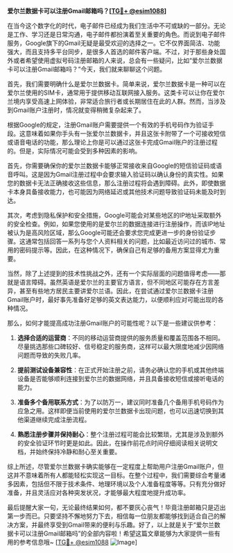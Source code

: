 **爱尔兰数据卡可以注册Gmail邮箱吗？[[TG💪+ @esim1088](https://t.me/s/esim1088)]**

在当今这个数字化的时代，电子邮件已经成为我们生活中不可或缺的一部分。无论是工作、学习还是日常沟通，电子邮件都扮演着至关重要的角色。而说到电子邮件服务，Google旗下的Gmail无疑是最受欢迎的选择之一。它不仅界面简洁、功能强大，而且支持多平台同步，是很多人首选的邮件客户端。不过，对于那些身处国外或者希望使用虚拟号码注册邮箱的人来说，总会有一些疑问，比如“爱尔兰数据卡可以注册Gmail邮箱吗？”今天，我们就来聊聊这个问题。

首先，我们需要明确什么是爱尔兰数据卡。简单来说，爱尔兰数据卡是一种可以在爱尔兰使用的SIM卡，通常用于提供移动互联网接入服务。这类卡可以让你在爱尔兰境内享受高速上网体验，非常适合旅行者或长期居住在此的人群。然而，当涉及到Gmail账户注册时，情况就变得稍微复杂起来了。

根据Google的规定，注册Gmail账户需要提供一个有效的手机号码作为验证手段。这意味着如果你手头有一张爱尔兰数据卡，并且这张卡附带了一个可接收短信或语音电话的功能，那么理论上你是可以通过这张卡完成Gmail账户的注册过程的。但是，实际情况可能会受到多种因素的影响。

首先，你需要确保你的爱尔兰数据卡能够正常接收来自Google的短信验证码或语音呼叫。这是因为Gmail注册过程中会要求输入验证码以确认身份的真实性。如果您的数据卡无法正确接收这些信息，那么注册过程将会遇到障碍。此外，即使数据卡本身具备接收能力，也可能因为网络延迟或其他技术问题导致验证码未能及时到达。

其次，考虑到隐私保护和安全措施，Google可能会对某些地区的IP地址采取额外的安全检查。例如，如果您使用的是爱尔兰的数据连接进行注册操作，而该IP地址被认为是高风险区域，那么Google可能还会要求您完成更进一步的身份验证步骤。这通常包括回答一系列与您个人资料相关的问题，比如最近访问过的城市、常用的密码提示等。因此，在这种情况下，确保自己有足够的备用方案显得尤为重要。

当然，除了上述提到的技术性挑战之外，还有一个实际层面的问题值得考虑——那就是语言障碍。虽然英语是爱尔兰的主要官方语言，但不同地区可能存在方言差异，甚至有些地方居民主要讲爱尔兰语。因此，在尝试通过爱尔兰数据卡注册Gmail账户时，最好事先准备好足够的英文表达能力，以便顺利应对可能出现的各种情况。

那么，如何才能提高成功注册Gmail账户的可能性呢？以下是一些建议供参考：

1. **选择合适的运营商**：不同的移动运营商提供的服务质量和覆盖范围各不相同。尽量挑选那些口碑较好、信号稳定的服务商，这样可以最大限度地减少因网络问题而导致的失败几率。
   
2. **提前测试设备兼容性**：在正式开始注册之前，请务必确认您的手机或其他终端设备是否能够顺利连接到爱尔兰的数据网络，并且具备接收短信或接听电话的能力。
   
3. **准备多个备用联系方式**：为了以防万一，建议同时准备几个备用手机号码作为应急之用。这样即便当前使用的爱尔兰数据卡出现问题，也可以迅速切换到其他渠道继续完成注册流程。
   
4. **熟悉注册步骤并保持耐心**：整个注册过程可能会比较繁琐，尤其是涉及到额外的安全验证环节时更是如此。因此，在操作前花点时间仔细阅读相关说明文档，并始终保持冷静和耐心至关重要。

综上所述，尽管爱尔兰数据卡确实能够在一定程度上帮助用户注册Gmail账户，但这并不意味着所有人都能轻松实现这一目标。在整个过程中，我们需要综合考量诸多因素，包括但不限于技术条件、地理环境以及个人准备程度等等。只有充分做好准备，并且灵活应对各种突发状况，才能够最大程度地提升成功率。

最后提醒大家一句，无论最终结果如何，都不要灰心丧气！毕竟注册邮箱只是迈出第一步而已。只要坚持不懈地努力下去，相信每一位朋友都能够找到适合自己的解决方案，并最终享受到Gmail带来的便利与乐趣。好了，以上就是关于“爱尔兰数据卡可以注册Gmail邮箱吗”的全部内容啦！希望这篇文章能够为大家提供一些有用的参考信息哦~ [[TG💪+ @esim1088](https://t.me/s/esim1088) ![Image](https://i.postimg.cc/4NQfJmqS/Snipaste-2025-05-13-00-14-12.png)]